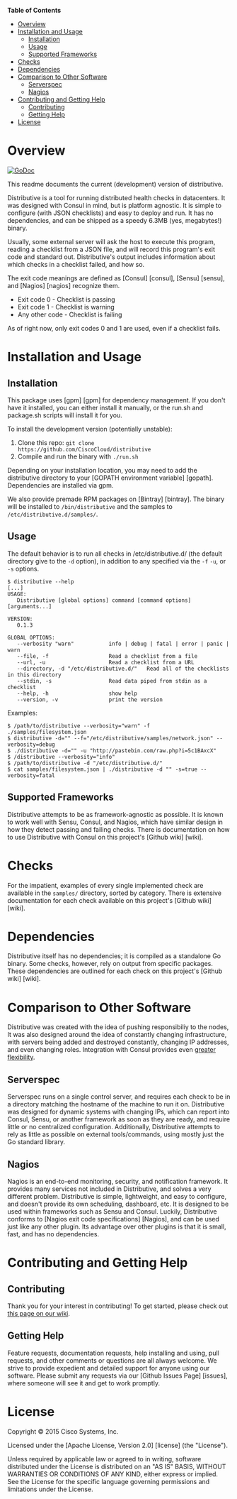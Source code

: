 <!-- markdown-toc start - Don't edit this section. Run M-x markdown-toc/generate-toc again -->
**Table of Contents**

- [Overview](#overview)
- [Installation and Usage](#installation-and-usage)
    - [Installation](#installation)
    - [Usage](#usage)
    - [Supported Frameworks](#supported-frameworks)
- [Checks](#checks)
- [Dependencies](#dependencies)
- [Comparison to Other Software](#comparison-to-other-software)
    - [Serverspec](#serverspec)
    - [Nagios](#nagios)
- [Contributing and Getting Help](#contributing-and-getting-help)
    - [Contributing](#contributing)
    - [Getting Help](#getting-help)
- [License](#license)

<!-- markdown-toc end -->

Overview
========

[![GoDoc](https://img.shields.io/badge/api-Godoc-blue.svg?style=flat-square)](https://godoc.org/github.com/CiscoCloud/distributive/tabular)

This readme documents the current (development) version of distributive.

Distributive is a tool for running distributed health checks in datacenters.
It was designed with Consul in mind, but is platform agnostic. It is simple
to configure (with JSON checklists) and easy to deploy and run. It has no
dependencies, and can be shipped as a speedy 6.3MB (yes, megabytes!) binary.

Usually, some external server will ask the host to execute this program, reading
a checklist from a JSON file, and will record this program's exit code and
standard out. Distributive's output includes information about which checks
in a checklist failed, and how so.

The exit code meanings are defined as [Consul] [consul], [Sensu] [sensu], and
[Nagios] [nagios] recognize them.

 * Exit code 0 - Checklist is passing
 * Exit code 1 - Checklist is warning
 * Any other code - Checklist is failing

As of right now, only exit codes 0 and 1 are used, even if a checklist fails.

Installation and Usage
======================

Installation
------------
This package uses [gpm] [gpm] for dependency management. If you don't have it
installed, you can either install it manually, or the run.sh and package.sh
scripts will install it for you.

To install the development version (potentially unstable):
 1. Clone this repo: `git clone https://github.com/CiscoCloud/distributive`
 2. Compile and run the binary with `./run.sh`

Depending on your installation location, you may need to add the distributive
directory to your [GOPATH environment variable] [gopath]. Dependencies are
installed via gpm.

We also provide premade RPM packages on [Bintray] [bintray]. The binary will
be installed to `/bin/distributive` and the samples to
`/etc/distributive.d/samples/`.

Usage
-----

The default behavior is to run all checks in /etc/distributive.d/ (the default
directory give to the `-d` option), in addition to any specified via the `-f`
`-u`, or `-s` options.

```
$ distributive --help
[...]
USAGE:
   Distributive [global options] command [command options] [arguments...]

VERSION:
   0.1.3

GLOBAL OPTIONS:
   --verbosity "warn"           info | debug | fatal | error | panic | warn
   --file, -f                   Read a checklist from a file
   --url, -u                    Read a checklist from a URL
   --directory, -d "/etc/distributive.d/"   Read all of the checklists in this directory
   --stdin, -s                  Read data piped from stdin as a checklist
   --help, -h                   show help
   --version, -v                print the version
```

Examples:

```
$ /path/to/distributive --verbosity="warn" -f ./samples/filesystem.json
$ distributive -d="" --f="/etc/distributive/samples/network.json" --verbosity=debug
$ ./distributive -d="" -u "http://pastebin.com/raw.php?i=5c1BAxcX"
$ /distributive --verbosity="info"
$ /path/to/distributive -d "/etc/distributive.d/"
$ cat samples/filesystem.json | ./distributive -d "" -s=true --verbosity=fatal
```

Supported Frameworks
--------------------

Distributive attempts to be as framework-agnostic as possible. It is known to
work well with Sensu, Consul, and Nagios, which have similar design in how they
detect passing and failing checks. There is documentation on how to use
Distributive with Consul on this project's
[Github wiki] [wiki].


Checks
=======

For the impatient, examples of every single implemented check are available in
the `samples/` directory, sorted by category. There is extensive documentation
for each check available on this project's [Github wiki] [wiki].


Dependencies
============

Distributive itself has no dependencies; it is compiled as a standalone Go
binary. Some checks, however, rely on output from specific packages. These
dependencies are outlined for each check on this project's
[Github wiki] [wiki].

Comparison to Other Software
============================

Distributive was created with the idea of pushing responsibiliy to the nodes,
It was also designed around the idea of constantly changing infrastructure, with
servers being added and destroyed constantly, changing IP addresses, and even
changing roles. Integration with Consul provides even
[greater flexibility](https://www.consul.io/intro/vs/nagios-sensu.html).

Serverspec
----------

Serverspec runs on a single control server, and requires each check to be in a
directory matching the hostname of the machine to run it on. Distributive was
designed for dynamic systems with changing IPs, which can report into Consul,
Sensu, or another framework as soon as they are ready, and require little or no
centralized configuration. Additionally, Distributive attempts to rely as little
as possible on external tools/commands, using mostly just the Go standard library.

Nagios
------

Nagios is an end-to-end monitoring, security, and notification framework. It
provides many services not included in Distributive, and solves a very different
problem.  Distributive is simple, lightweight, and easy to configure, and
doesn't provide its own scheduling, dashboard, etc. It is designed to be used
within frameworks such as Sensu and Consul. Luckily, Distributive conforms to
[Nagios exit code specifications] [Nagios], and can be used just like any other
plugin. Its advantage over other plugins is that it is small, fast, and has no
dependencies.

Contributing and Getting Help
=============================

Contributing
------------

Thank you for your interest in contributing! To get started, please check out
[this page on our wiki](https://github.com/CiscoCloud/distributive/wiki/How-It-Works-%28and-So-Can-You!%29).

Getting Help
------------

Feature requests, documentation requests, help installing and using, pull
requests, and other comments or questions are all always welcome. We strive to
provide expedient and detailed support for anyone using our software. Please
submit any requests via our [Github Issues Page] [issues], where someone will
see it and get to work promptly.

License
=======
Copyright © 2015 Cisco Systems, Inc.

Licensed under the [Apache License, Version 2.0] [license] (the "License").

Unless required by applicable law or agreed to in writing, software distributed under the License is distributed on an "AS IS" BASIS, WITHOUT WARRANTIES OR CONDITIONS OF ANY KIND, either express or implied. See the License for the specific language governing permissions and limitations under the License.


[1]: http://www.apache.org/licenses/LICENSE-2.0 "license"
[2]: https://github.com/CiscoCloud/distributive/wiki "wiki"
[3]: https://github.com/CiscoCloud/distributive/issues "issues"
[4]: https://bintray.com/ciscocloud/rpm/Distributive/view#files "bintray"
[5]: https://www.consul.io/docs/agent/checks.html "Consul"
[6]: https://sensuapp.org/docs/0.18/checks "Sensu"
[7]: https://nagios-plugins.org/doc/guidelines.html#AEN78 "Nagios"
[8]: https://golang.org/doc/code.html#GOPATH "gopath"
[9]: https://github.com/pote/gpm "gpm"
